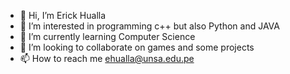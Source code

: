 - 👋 Hi, I’m Erick Hualla
- 👀 I’m interested in programming c++ but also Python and JAVA
- 🌱 I’m currently learning Computer Science
- 💞️ I’m looking to collaborate on games and some projects
- 📫 How to reach me ehualla@unsa.edu.pe

<!---
ehuallap/ehuallap is a ✨ special ✨ repository because its `README.md` (this file) appears on your GitHub profile.
You can click the Preview link to take a look at your changes.
--->

